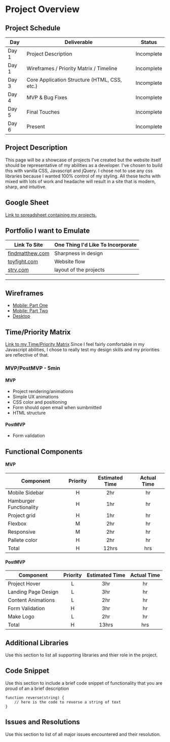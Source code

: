 # Project Overview
## Project Schedule
|  Day | Deliverable | Status
|---|---| ---|
|Day 1| Project Description | Incomplete
|Day 1| Wireframes / Priority Matrix / Timeline | Incomplete
|Day 3| Core Application Structure (HTML, CSS, etc.) | Incomplete
|Day 4| MVP & Bug Fixes | Incomplete
|Day 5| Final Touches | Incomplete
|Day 6| Present | Incomplete
## Project Description
This page will be a showcase of projects I've created but the website itself should be representative of my abilities as a developer. I've chosen to build this with vanilla CSS, Javascript and jQuery. I chose not to use any css libraries because I wanted 100% control of my styling. All these techs with mixed with lots of work and headache will result in a site that is modern, sharp, and intuitive.
## Google Sheet
[Link to spreadsheet containing my projects.](https://docs.google.com/spreadsheets/d/1uX9LdKDyy8BIS8HXQAoLBCbUqhaZgM5nNaFaelV8A0o/edit#gid=0) 
## Portfolio I want to Emulate
Link To Site  | One Thing I'd Like To Incorporate | 
| ------------- | ------------- |
| [findmatthew.com](http://findmatthew.com/) | Sharpness in design
|[toyfight.com](https://toyfight.co/what/) | Website flow |
| [strv.com](https://www.strv.com/) |  layout of the projects
---
## Wireframes
- [Mobile: Part One](https://res.cloudinary.com/depf1fnoz/image/upload/v1608532714/20201220_233924_eeofmv.jpg)
- [Mobile: Part Two](https://res.cloudinary.com/depf1fnoz/image/upload/v1608532715/20201220_235419_vt4gnc.jpg)
- [Desktop](https://res.cloudinary.com/depf1fnoz/image/upload/v1608532717/20201221_001002_f4cife.jpg)
## Time/Priority Matrix 
[Link to my Time/Priority Matrix](https://res.cloudinary.com/depf1fnoz/image/upload/v1608533969/20201221_005220_nxntuh.jpg)
Since I feel fairly comfortable in my Javascript abilities, I chose to really test my design skills and my priorities are reflective of that.
### MVP/PostMVP - 5min  
#### MVP
- Project rendering/animations
- Simple UX animations
- CSS color and positioning
- Form should open email when sumbmitted
- HTML structure
#### PostMVP 
- Form validation
## Functional Components
#### MVP
| Component | Priority | Estimated Time | Actual Time |
| --- | :---: |  :---: | :---: | 
| Mobile Sidebar | H | 2hr | hr |
| Hamburger Functionality | H | 1hr | hr |  
| Project grid | H | 1hr|  hr | 
| Flexbox | M | 2hr | hr|
| Responsive | M | 2hr | hr | hr |
| Pallete color | H | 2hr | hr |
| Total | H | 12hrs| hrs |
#### PostMVP
| Component | Priority | Estimated Time | Actual Time |
| --- | :---: |  :---: | :---: | 
| Project Hover | L | 3hr | hr |
| Landing Page Design | L | 3hr | hr |
| Content Animations | L | 2hr | hr |
| Form Validation | H | 3hr | hr |
| Make Logo | L | 2hr | hr |
| Total | H | 13hrs| hrs |
## Additional Libraries
 Use this section to list all supporting libraries and thier role in the project. 
## Code Snippet
Use this section to include a brief code snippet of functionality that you are proud of an a brief description  
```
function reverse(string) {
	// here is the code to reverse a string of text
}
```
## Issues and Resolutions
 Use this section to list of all major issues encountered and their resolution.
